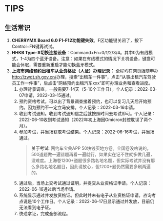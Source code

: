 # TIPS

## 生活常识

1. **CHERRYMX Board 6.0 F1-F12功能键失效**。F区功能键关闭了，按下Control+FN键再试试。
2. **HHKB Type-S切换连接设备**：Command+Fn+0/1/2/3/4。其中0为有线模式，1-4为四个蓝牙设备。注意：如果在有线模式的情况下关机设备，键盘可能会休眠，需要重新重启才能切换蓝牙模式。
3. **上海市网络预约出租车从业资格证（人证）办理记录：** 全程均在网页版随申办<http://zwdt.sh.gov.cn/>办理，搜索“出租车一件事”，点击“从事出租汽车驾驶员工作一件事”，后点击“网络预约出租汽车xxx”即可办理业务和查看进度。
    1. 办理背景调查。一般需要7-14天（5-10个工作日）。个人记录：2022-03-07申请，2022-03-15通过。
    2. 预约资格考试。可以出了背景调查接着预约，也可以复习几天后开始预约。因为预约不一定立马安排。个人记录：2022-03-16申请。
    3. 收到考试通知。收到考试通知信之后就按照时间去考试即可。个人记录：2022-06-10收到考试通知（2022年初上海因Omicron封控耽误了两个月）。
    4. 参加考试，并当场获取考试结果。个人记录：2022-06-16考试，并当场通过。
        > **关于考试**: 网约车宝典APP 50块钱买地方卷。全国卷没啥说的，500道题做一遍错题再看一遍就行，如果实在记不住就多做几遍，没难度。上海卷1200+道题很多路名地名题，但实际考试并没有那么多路名地名题目，因此请放心，但1200+题仍然需要多刷两遍的。
    5. 通过后，当场上交考试通过证明，并提交从业资格证申请。个人记录：2022-06-16通过后当场申请。
    6. 系统显示通过并发放资格证。但此时并未有电子从业资格证申请，咨询考点说是10个工作日。个人记录：2022-06-17日显示通过并发放，目前仍无法看到电子证。
    7. 快递拿证，完成全部流程。

